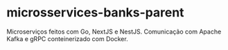 # microsservices-banks-parent
Microserviços feitos com Go, NextJS e NestJS. Comunicação com Apache Kafka e gRPC conteinerizado com Docker.
